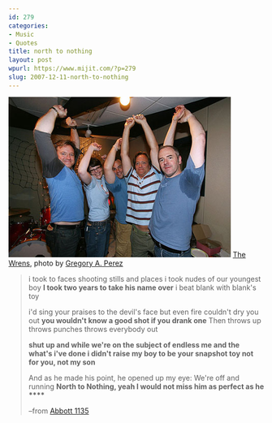 ```yaml
---
id: 279
categories:
- Music
- Quotes
title: north to nothing
layout: post
wpurl: https://www.mijit.com/?p=279
slug: 2007-12-11-north-to-nothing
---
```

<p>
<img src='/images/2007/12/wrens.jpg' alt='wrens.jpg' />
<a href="https://www.wrens.com/">The Wrens</a>, photo by <a href="https://depts.washington.edu/kexp/blog/?p=2561">Gregory A. Perez</a>
</p>

<blockquote>i took to faces shooting stills and places
i took nudes of our youngest boy
<strong>I took two years to take his name over</strong>
i beat blank with blank's toy

i'd sing your praises to the devil's face
but even fire couldn't dry you out
<strong>you wouldn't know a good shot if you drank one</strong>
Then throws up throws punches throws everybody out

<strong>shut up and while we're on the subject
of endless me and the what's i've done
i didn't raise my boy to be your snapshot toy
not for you, not my son</strong>

And as he made his point, he opened up my eye:
We're off and running
<strong>North to Nothing, yeah
I would not miss him
as perfect as he ****</strong>

–from <a href="https://www.pitchforkmedia.com/article/record_review/23239-abbott-1135-ep">Abbott 1135</a></blockquote>
